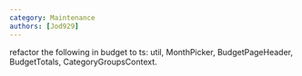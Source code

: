 ```yaml
---
category: Maintenance
authors: [Jod929]
---
```


refactor the following in budget to ts: util, MonthPicker, BudgetPageHeader, BudgetTotals, CategoryGroupsContext.